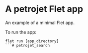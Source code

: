 # A petrojet Flet app

An example of a minimal Flet app.

To run the app:

```
flet run [app_directory]
```#   p e t r o j e t _ s e a r c h  
 